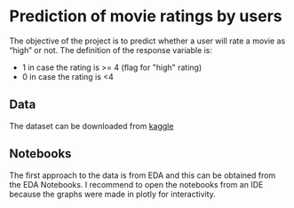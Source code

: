 # Prediction of movie ratings by users

The objective of the project is to predict whether a user will rate a movie as “high” or not. The definition of the response variable is:

* 1 in case the rating is >= 4 (flag for "high" rating)
* 0 in case the rating is <4

## Data

The dataset can be downloaded from [kaggle](https://www.kaggle.com/grouplens/movielens-20m-dataset)

## Notebooks

The first approach  to the data is from EDA and this can be obtained from the EDA Notebooks. I recommend to open the notebooks from an IDE because the graphs were made in plotly for interactivity.